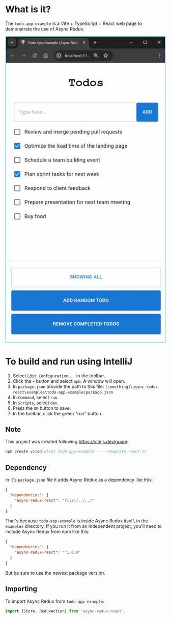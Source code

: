 # What is it?

The `todo-app-example` is a Vite + TypeScript + React web page to demonstrate the use of Async
Redux.
                          
![TodoApp_Web_Scren.jpg](readme-images/TodoApp_Web_Scren.jpg)

# To build and run using IntelliJ

1. Select `Edit Configuration...` in the toolbar.
2. Click the `+` button and select `npm`. A window will open.
3. In `package.json` provide the path to this file:
   `[something]\async-redux-react\examples\todo-app-example\package.json`
4. In `Command`, select `run`.
5. In `Scripts`, select `dev`.
6. Press the `OK` button to save.
7. In the toolbar, click the green "run" button.

## Note

This project was created following https://vitejs.dev/guide:

```s
npm create vite@latest todo-app-example -- --template react-ts
```

## Dependency

In it's `package.json` file it adds Async Redux as a dependency like this:

```json
{
  "dependencies": {
    "async-redux-react": "file:/../../"
  }
}
```

That's because `todo-app-example` is inside Async Redux itself, in the `examples` directory.
If you run it from an independent project, you'll need to include Async Redux from npm like this:

```json
{
  "dependencies": {
    "async-redux-react": "^1.0.0"
  }
}
```

But be sure to use the newest package version.

## Importing

To import Async Redux from `todo-app-example`:

```ts
import {Store, ReduxAction} from 'async-redux-react';
```
